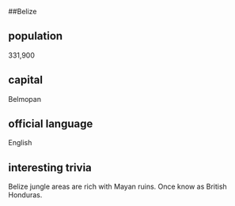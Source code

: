 ##Belize
## population
331,900

## capital
Belmopan
 
## official language
English

## interesting trivia
Belize jungle areas are rich with Mayan ruins. Once know as British Honduras.


